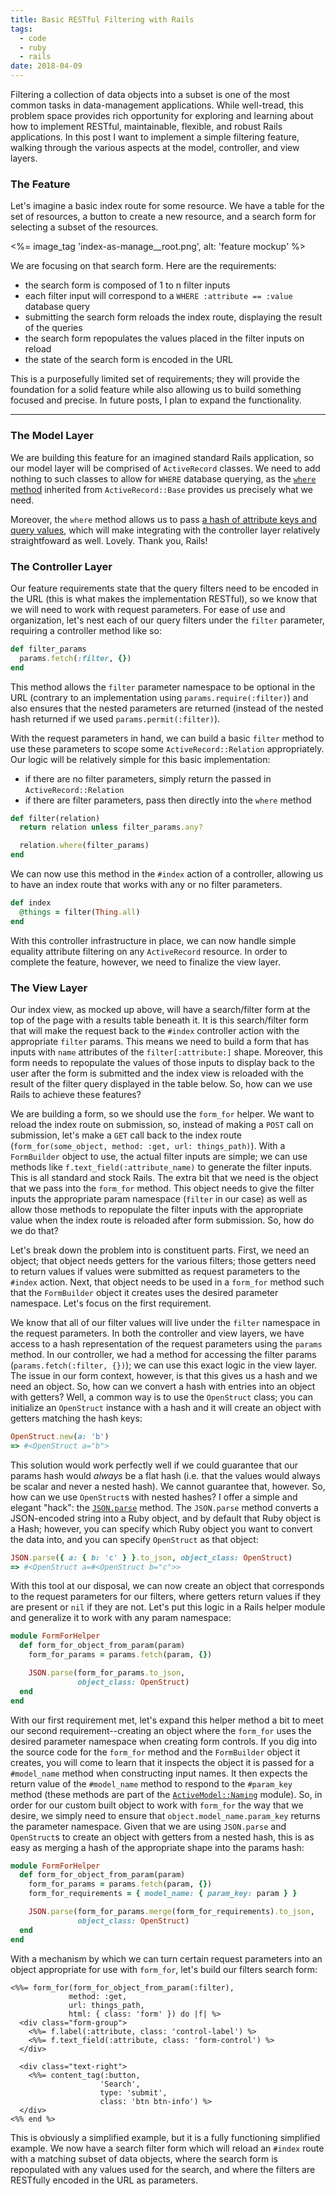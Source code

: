 ```yaml
---
title: Basic RESTful Filtering with Rails
tags:
  - code
  - ruby
  - rails
date: 2018-04-09
---
```


Filtering a collection of data objects into a subset is one of the most common tasks in data-management applications. While well-tread, this problem space provides rich opportunity for exploring and learning about how to implement RESTful, maintainable, flexible, and robust Rails applications. In this post I want to implement a simple filtering feature, walking through the various aspects at the model, controller, and view layers.

<!--/summary-->
 
### The Feature

Let's imagine a basic index route for some resource. We have a table for the set of resources, a button to create a new resource, and a search form for selecting a subset of the resources.

<%= image_tag 'index-as-manage__root.png', alt: 'feature mockup' %>

We are focusing on that search form. Here are the requirements:

- the search form is composed of 1 to n filter inputs
- each filter input will correspond to a `WHERE :attribute == :value` database query
- submitting the search form reloads the index route, displaying the result of the queries
- the search form repopulates the values placed in the filter inputs on reload
- the state of the search form is encoded in the URL

This is a purposefully limited set of requirements; they will provide the foundation for a solid feature while also allowing us to build something focused and precise. In future posts, I plan to expand the functionality.

- - -

### The Model Layer

We are building this feature for an imagined standard Rails application, so our model layer will be comprised of `ActiveRecord` classes. We need to add nothing to such classes to allow for `WHERE` database querying, as the [`where` method](http://api.rubyonrails.org/classes/ActiveRecord/QueryMethods.html#method-i-where) inherited from `ActiveRecord::Base` provides us precisely what we need.

Moreover, the `where` method allows us to pass [a hash of attribute keys and query values](http://guides.rubyonrails.org/active_record_querying.html#conditions), which will make integrating with the controller layer relatively straightfoward as well. Lovely. Thank you, Rails!

### The Controller Layer

Our feature requirements state that the query filters need to be encoded in the URL (this is what makes the implementation RESTful), so we know that we will need to work with request parameters. For ease of use and organization, let's nest each of our query filters under the `filter` parameter, requiring a controller method like so:

~~~ruby
def filter_params
  params.fetch(:filter, {})
end
~~~

This method allows the `filter` parameter namespace to be optional in the URL (contrary to an implementation using `params.require(:filter)`) and also ensures that the nested parameters are returned (instead of the nested hash returned if we used `params.permit(:filter)`).

With the request parameters in hand, we can build a basic `filter` method to use these parameters to scope some `ActiveRecord::Relation` appropriately. Our logic will be relatively simple for this basic implementation:

- if there are no filter parameters, simply return the passed in `ActiveRecord::Relation`
- if there are filter parameters, pass then directly into the `where` method

~~~ruby
def filter(relation)
  return relation unless filter_params.any?

  relation.where(filter_params)
end
~~~

We can now use this method in the `#index` action of a controller, allowing us to have an index route that works with any or no filter parameters.

~~~ruby
def index
  @things = filter(Thing.all)
end
~~~

With this controller infrastructure in place, we can now handle simple equality attribute filtering on any `ActiveRecord` resource. In order to complete the feature, however, we need to finalize the view layer.

### The View Layer

Our index view, as mocked up above, will have a search/filter form at the top of the page with a results table beneath it. It is this search/filter form that will make the request back to the `#index` controller action with the appropriate `filter` params. This means we need to build a form that has inputs with `name` attributes of the `filter[:attribute:]` shape. Moreover, this form needs to repopulate the values of those inputs to display back to the user after the form is submitted and the index view is reloaded with the result of the filter query displayed in the table below. So, how can we use Rails to achieve these features?

We are building a form, so we should use the `form_for` helper. We want to reload the index route on submission, so, instead of making a `POST` call on submission, let's make a `GET` call back to the index route (`form_for(some_object, method: :get, url: things_path)`). With a `FormBuilder` object to use, the actual filter inputs are simple; we can use methods like `f.text_field(:attribute_name)` to generate the filter inputs. This is all standard and stock Rails. The extra bit that we need is the object that we pass into the `form_for` method. This object needs to give the filter inputs the appropriate param namespace (`filter` in our case) as well as allow those methods to repopulate the filter inputs with the appropriate value when the index route is reloaded after form submission. So, how do we do that?

Let's break down the problem into is constituent parts. First, we need an object; that object needs getters for the various filters; those getters need to return values if values were submitted as request parameters to the `#index` action. Next, that object needs to be used in a `form_for` method such that the `FormBuilder` object it creates uses the desired parameter namespace. Let's focus on the first requirement.

We know that all of our filter values will live under the `filter` namespace in the request parameters. In both the controller and view layers, we have access to a hash representation of the request parameters using the `params` method. In our controller, we had a method for accessing the filter params (`params.fetch(:filter, {})`); we can use this exact logic in the view layer. The issue in our form context, however, is that this gives us a hash and we need an object. So, how can we convert a hash with entries into an object with getters? Well, a common way is to use the `OpenStruct` class; you can initialize an `OpenStruct` instance with a hash and it will create an object with getters matching the hash keys:

~~~ruby
OpenStruct.new(a: 'b')
=> #<OpenStruct a="b">
~~~

This solution would work perfectly well if we could guarantee that our params hash would _always_ be a flat hash (i.e. that the values would always be scalar and never a nested hash). We cannot guarantee that, however. So, how can we use `OpenStruct`s with nested hashes? I offer a simple and elegant "hack": the [`JSON.parse`](https://ruby-doc.org/stdlib-2.4.0/libdoc/json/rdoc/JSON.html#method-i-parse) method. The `JSON.parse` method converts a JSON-encoded string into a Ruby object, and by default that Ruby object is a Hash; however, you can specify which Ruby object you want to convert the data into, and you can specify `OpenStruct` as that object:

~~~ruby
JSON.parse({ a: { b: 'c' } }.to_json, object_class: OpenStruct)
=> #<OpenStruct a=#<OpenStruct b="c">>
~~~

With this tool at our disposal, we can now create an object that corresponds to the request parameters for our filters, where getters return values if they are present or `nil` if they are not. Let's put this logic in a Rails helper module and generalize it to work with any param namespace:

~~~ruby
module FormForHelper
  def form_for_object_from_param(param)
    form_for_params = params.fetch(param, {})

    JSON.parse(form_for_params.to_json,
               object_class: OpenStruct)
  end
end
~~~

With our first requirement met, let's expand this helper method a bit to meet our second requirement--creating an object where the `form_for` uses the desired parameter namespace when creating form controls. If you dig into the source code for the `form_for` method and the `FormBuilder` object it creates, you will come to learn that it inspects the object it is passed for a `#model_name` method when constructing input names. It then expects the return value of the `#model_name` method to respond to the `#param_key` method (these methods are part of the [`ActiveModel::Naming`](http://api.rubyonrails.org/classes/ActiveModel/Naming.html) module). So, in order for our custom built object to work with `form_for` the way that we desire, we simply need to ensure that `object.model_name.param_key` returns the parameter namespace. Given that we are using `JSON.parse` and `OpenStruct`s to create an object with getters from a nested hash, this is as easy as merging a hash of the appropriate shape into the params hash:

~~~ruby
module FormForHelper
  def form_for_object_from_param(param)
    form_for_params = params.fetch(param, {})
    form_for_requirements = { model_name: { param_key: param } }

    JSON.parse(form_for_params.merge(form_for_requirements).to_json,
               object_class: OpenStruct)
  end
end
~~~

With a mechanism by which we can turn certain request parameters into an object appropriate for use with `form_for`, let's build our filters search form:

~~~erb
<%%= form_for(form_for_object_from_param(:filter),
             method: :get,
             url: things_path,
             html: { class: 'form' }) do |f| %>
  <div class="form-group">
    <%%= f.label(:attribute, class: 'control-label') %>
    <%%= f.text_field(:attribute, class: 'form-control') %>
  </div>

  <div class="text-right">
    <%%= content_tag(:button,
                    'Search',
                    type: 'submit',
                    class: 'btn btn-info') %>
  </div>
<%% end %>
~~~

This is obviously a simplified example, but it is a fully functioning simplified example. We now have a search filter form which will reload an `#index` route with a matching subset of data objects, where the search form is repopulated with any values used for the search, and where the filters are RESTfully encoded in the URL as parameters.
